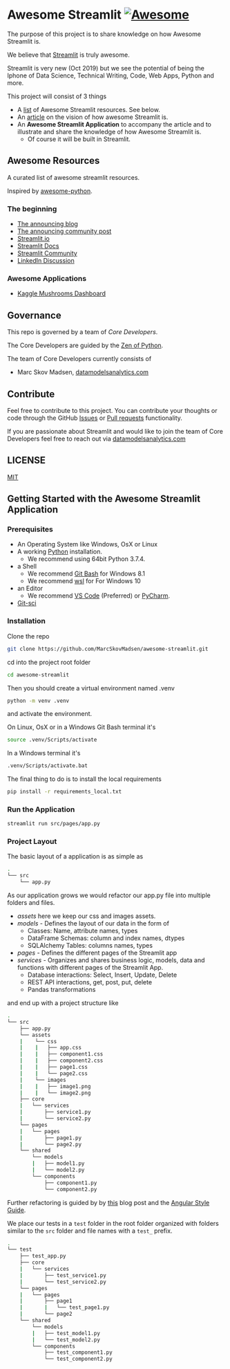 # Awesome Streamlit [![Awesome](https://cdn.rawgit.com/sindresorhus/awesome/d7305f38d29fed78fa85652e3a63e154dd8e8829/media/badge.svg)](https://github.com/MarcSkovMadsen/awesome-streamlit)

The purpose of this project is to share knowledge on how Awesome Streamlit is.

We believe that [Streamlit](https://streamlit.io/) is truly awesome.

Streamlit is very new (Oct 2019) but we see the potential of being the Iphone of Data Science, Technical Writing, Code, Web Apps, Python and more.

This project will consist of 3 things

- A [list](https://github.com/MarcSkovMadsen/awesome-streamlit#awesome-resources) of Awesome Streamlit resources. See below.
- An [article](https://github.com/MarcSkovMadsen/awesome-streamlit/blob/master/AWESOME-STREAMLIT.md) on the vision of how awesome Streamlit is.
- An **Awesome Streamlit Application** to accompany the article and to illustrate and share the knowledge of how Awesome Streamlit is.
  - Of course it will be built in Streamlit.

## Awesome Resources

A curated list of awesome streamlit resources.

Inspired by [awesome-python](https://github.com/vinta/awesome-python).

### The beginning

- [The announcing blog](https://towardsdatascience.com/coding-ml-tools-like-you-code-ml-models-ddba3357eace)
- [The announcing community post](https://discuss.streamlit.io/t/streamlit-has-launched/105/3)
- [Streamlit.io](https://streamlit.io/)
- [Streamlit Docs](https://streamlit.io/docs/)
- [Streamlit Community](https://discuss.streamlit.io/top/quarterly)
- [LinkedIn Discussion](https://www.linkedin.com/feed/update/urn:li:activity:6586497522896818176/?commentUrn=urn%3Ali%3Acomment%3A(activity%3A6585883899514146816%2C6586497466957385728))

### Awesome Applications

- [Kaggle Mushrooms Dashboard](https://github.com/pierpaolo28/Data-Visualization/tree/master/Streamlit)

## Governance

This repo is governed by a team of *Core Developers*.

The Core Developers are guided by the [Zen of Python](https://www.python.org/dev/peps/pep-0020/).

The team of Core Developers currently consists of

- Marc Skov Madsen, [datamodelsanalytics.com](https://datamodelsanalytics.com)

## Contribute

Feel free to contribute to this project. You can contribute your thoughts or code through the GitHub [Issues](https://github.com/MarcSkovMadsen/awesome-streamlit/issues) or [Pull requests](https://github.com/MarcSkovMadsen/awesome-streamlit/pulls) functionality.

If you are passionate about Streamlit and would like to join the team of Core Developers feel free to reach out via [datamodelsanalytics.com](https://datamodelsanalytics.com)

## LICENSE

[MIT](https://github.com/MarcSkovMadsen/awesome-streamlit/blob/master/LICENSE.md)

## Getting Started with the Awesome Streamlit Application

### Prerequisites

- An Operating System like Windows, OsX or Linux
- A working [Python](https://www.python.org/) installation.
  - We recommend using 64bit Python 3.7.4.
- a Shell
  - We recommend [Git Bash](https://git-scm.com/downloads) for Windows 8.1
  - We recommend [wsl](https://en.wikipedia.org/wiki/Windows_Subsystem_for_Linux) for For Windows 10
- an Editor
  - We recommend [VS Code](https://code.visualstudio.com/) (Preferred) or [PyCharm](https://www.jetbrains.com/pycharm/).
- [Git-sci](https://git-scm.com/downloads)

### Installation

Clone the repo

```bash
git clone https://github.com/MarcSkovMadsen/awesome-streamlit.git
```

cd into the project root folder

```bash
cd awesome-streamlit
```

Then you should create a virtual environment named .venv

```bash
python -m venv .venv
```

and activate the environment.

On Linux, OsX or in a Windows Git Bash terminal it's

```bash
source .venv/Scripts/activate
```

In a Windows terminal it's

```bash
.venv/Scripts/activate.bat
```

The final thing to do is to install the local requirements

```bash
pip install -r requirements_local.txt
```

### Run the Application

```bash
streamlit run src/pages/app.py
```

### Project Layout

The basic layout of a application is as simple as

```bash
.
└── src
    └── app.py
```

As our application grows we would refactor our app.py file into multiple folders and files.

- *assets* here we keep our css and images assets.
- *models* - Defines the layout of our data in the form of
  - Classes: Name, attribute names, types
  - DataFrame Schemas: column and index names, dtypes
  - SQLAlchemy Tables: columns names, types
- *pages* - Defines the different pages of the Streamlit app
- *services* - Organizes and shares business logic, models, data and functions with different pages of the Streamlit App.
  - Database interactions: Select, Insert, Update, Delete
  - REST API interactions, get, post, put, delete
  - Pandas transformations

and end up with a project structure like

```bash
.
└── src
    ├── app.py
    └── assets
    |    └── css
    |    |   ├── app.css
    |    |   ├── component1.css
    |    |   ├── component2.css
    |    |   ├── page1.css
    |    |   └── page2.css
    |    └── images
    |    |   ├── image1.png
    |    |   └── image2.png
    ├── core
    |   └── services
    |       ├── service1.py
    |       └── service2.py
    └── pages
    |   └── pages
    |       ├── page1.py
    |       └── page2.py
    └── shared
        └── models
        |   ├── model1.py
        |   └── model2.py
        └── components
            ├── component1.py
            └── component2.py
```

Further refactoring is guided by by [this](https://itnext.io/choosing-a-highly-scalable-folder-structure-in-angular-d987de65ec7) blog post and the [Angular Style Guide](https://angular.io/guide/styleguide).

We place our tests in a `test` folder in the root folder organized with folders similar to the `src` folder and file names with a `test_` prefix.

```bash
.
└── test
    ├── test_app.py
    ├── core
    |   └── services
    |       ├── test_service1.py
    |       └── test_service2.py
    └── pages
    |   └── pages
    |       ├── page1
    |       |   └── test_page1.py
    |       └── page2
    └── shared
        └── models
        |   ├── test_model1.py
        |   └── test_model2.py
        └── components
            ├── test_component1.py
            └── test_component2.py
```
